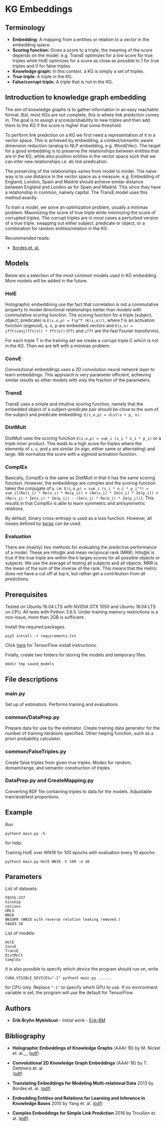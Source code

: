 # KG Embeddings

## Terminology
* **Embedding:** A mapping from a entities or relation to a vector in the embedding space.
* **Scoring function:** Gives a score to a triple, the meaning of the score depends on the model. e.g. TransE optimizes for a low score for true triples while HolE optimizes for a score as close as possible to 1 for true triples and 0 for false triples.
* **Knowledge graph:** In this context, a KG is simply a set of triples.
* **True triple:** A triple in the KG.
* **False/corrupt triple:** A triple that is not in the KG.

## Introduction to knowledge graph embedding
The aim of knowledge graphs is to gather information in an easy reachable format. But, most KGs are not complete, this is where link prediction comes in. The goal is to assign a score/probability to new triples and then add them to the KG if the score is higher that some threshold.

To perform link prediction on a KG we first need a representation of it in a vector space. This is achieved by embedding, a context/semantic aware dimension reduction (analog to NLP embedding, e.g. Word2Vec). The target for a good embedding is to preserve the relationships between entities that are in the KG, while also position entities in the vector space such that we can infer new relationships i.e. do link predication. 

The preserving of the relationships varies from model to model. The naive way is to use distance in the vector space as a measure. e.g. Embedding of England, London, Spain and Madrid should achieve similar distance between England and London as for Spain and Madrid. This since they have a relationship in common, namely capital. The TransE model uses this method exactly.

To train a model, we solve an optimization problem, usually a minimax problem. Maximizing the score of true triple while minimizing the score of corrupted triples. The corrupt triples are in most cases a perturbed version of a true triple, swapping out either subject, predicate or object, or a combination for random entities/relation in the KG.

Recommended reads:
* [Bordes et. al.](https://papers.nips.cc/paper/5071-translating-embeddings-for-modeling-multi-relational-data.pdf)

## Models
Below are a selection of the most common models used in KG embedding. More models will be added in the future.

### HolE
Holographic embeddning use the fact that correlation is not a commutative property to model directional relationships better than models with commutative scoring function.
The scoring function for a triple (subject, object, predicate) is `E(s,o,p) = f(p^T (K(s,o)))`, where f is an activation function (sigmoid), s, o, p are embedded vectors and `K(s,o) =  ifft(conj(fft(s)) * fft(o))` (`fft` and `ifft` are the fast Fourier transforms).

For each triple T in the training set we create a corrupt triple C which is not in the KG. Then we are left with a minimax problem. 

### ConvE
Convolutional embeddings uses a 2D convolution neural network layer to learn embeddings. This approach is very parameter efficient, achieving similar results as other models with only the fraction of the parameters.

### TransE
TransE uses a simple and intuitive scoring function, namely that the embedded object of a subject-predicate pair should be close to the sum of the subject and predicate embedding. `E(s,o,p) = dist(s + p, o)`.

### DistMult
DistMult uses the scoring function `E(s,o,p) = sum_i (s_i * o_i * p_i)` or a triple inner product. This leads to a high score for triples where the elements of `s`, `o`, and `p` are similar (in sign, either same or alternating) and large. We normalize the score with a sigmoid activation function. 

### ComplEx
Basically, ComplEx is the same as DistMult in that it has the same scoring function. However, the embeddings are complex and the scoring function takes the conjugate of `p`. i.e. `E(s,o,p) = sum_i (s_i * o_i * p_i^*) = sum_i[(Re(s_i) * Re(o_i) * Re(p_i)) + (Re(s_i) * Im(o_i) * Im(p_i)) + (Re(s_i) * Im(o_i) * Im(p_i)) - (Im(s_i) * Re(o_i) * Im(p_i))]`. This results in that ComplEx is able to learn symmetric and antisymmetric relations.

By default, binary cross-entropy is used as a loss function. However, all losses defined by [keras](https://keras.io/losses/) can be used.


### Evaluation
There are (mainly) two methods for evaluating the predictive performance of a model. These are Hits@k and mean reciprocal rank (MRR). Hits@k is true if the true triple are within the k larges scores for all possible objects or subjects. We use the average of testing all subjects and all objects. 
MRR is the mean of the sum of the inverse of the rank. This means that the metric does not have a cut off at top k, but rather get a contribution from all predictions.

## Prerequisites
Tested on Ubuntu 16.04 LTS with NVIDIA GTX 1050 and Ubuntu 18.04 LTS on CPU. All tests with Python 3.6.5. Under training memory restrictions is a non-issue, more than 2GB is sufficient.

Install the required packages.
```
pip3 install -r requirements.txt
```
Click [here](https://www.tensorflow.org/install/) for TensorFlow install instructions.

Finally, create two folders for storing the models and temporary files.
```
mkdir tmp saved_models
```

## File descriptions
### main.py
Set up of estimators. Performs training and evaluations.
### common/DataPrep.py
Prepare data for use by the estimator. Create training data generator for the number of training iterations specified. Other helping function, such as a priori probability calculator.
### common/FalseTriples.py
Create false triples from given true triples. Modes for random, domain/range, and semantic construction of triples.
### DataPrep.py and CreateMapping.py
Converting RDF file containing triples to data for the models. Adjustable train/eval/test proportions.

## Example
Run
```
python3 main.py -h
```
for help.

Training HolE over WN18 for 100 epochs with evaluation every 10 epochs:
```
python3 main.py HolE WN18 -t 100 -e 10
```

## Parameters

List of datasets:
```
FB15k-237
kinship
nations
UMLS
WN18
WN18RR (WN18 with reverse relation leaking removed.)
YAGO3-10
```
List of models:
```
HolE
ConvE
TransE
DistMult
ComplEx
```
It is also possible to specify which device the program should run on, write 
```
CUDA_VISIBLE_DEVICES="-1" python3 main.py ......
```
for CPU only. Replace `"-1"` to specify which GPU to use. If no environment variable is set, the program will use the default for TensorFlow.


## Authors

* **Erik Bryhn Myklebust** - *Initial work* - [Erik-BM](https://gitlab.com/Erik-BM)


## Bibliography
* **Holographic Embeddings of Knowledge Graphs** (AAAI-16)
  by M. Nickel et. al.__
  ([pdf](https://arxiv.org/pdf/1510.04935.pdf))
  
* **Convolutional 2D Knowledge Graph Embeddings** (AAAI-18)
  by T. Dettmers et. al.  
  ([pdf](https://arxiv.org/pdf/1707.01476.pdf))
  
* **Translating Embeddings for Modeling Multi-relational Data** 2013
  by Bordes et. al.
  ([pdf](https://papers.nips.cc/paper/5071-translating-embeddings-for-modeling-multi-relational-data.pdf))
  
* **Embedding Entities and Relations for Learning and Inference in Knowledge Bases** 2015
  by Yang et. al.
  ([pdf](https://arxiv.org/pdf/1412.6575.pdf))
  
* **Complex Embeddings for Simple Link Prediction** 2016
  by Trouillon et. al.
  ([pdf](https://arxiv.org/pdf/1606.06357.pdf))
